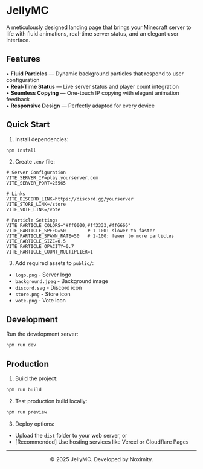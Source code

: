 # JellyMC

A meticulously designed landing page that brings your Minecraft server to life with fluid animations, real-time server status, and an elegant user interface.

## Features

• **Fluid Particles** — Dynamic background particles that respond to user configuration  
• **Real-Time Status** — Live server status and player count integration  
• **Seamless Copying** — One-touch IP copying with elegant animation feedback  
• **Responsive Design** — Perfectly adapted for every device  

## Quick Start

1. Install dependencies:
```bash
npm install
```

2. Create `.env` file:
```env
# Server Configuration
VITE_SERVER_IP=play.yourserver.com
VITE_SERVER_PORT=25565

# Links
VITE_DISCORD_LINK=https://discord.gg/yourserver
VITE_STORE_LINK=/store
VITE_VOTE_LINK=/vote

# Particle Settings
VITE_PARTICLE_COLORS="#ff0000,#ff3333,#ff6666"
VITE_PARTICLE_SPEED=50        # 1-100: slower to faster
VITE_PARTICLE_SPAWN_RATE=50   # 1-100: fewer to more particles
VITE_PARTICLE_SIZE=0.5
VITE_PARTICLE_OPACITY=0.7
VITE_PARTICLE_COUNT_MULTIPLIER=1
```

3. Add required assets to `public/`:
- `logo.png` - Server logo
- `background.jpeg` - Background image
- `discord.svg` - Discord icon
- `store.png` - Store icon
- `vote.png` - Vote icon

## Development

Run the development server:
```bash
npm run dev
```

## Production

1. Build the project:
```bash
npm run build
```

2. Test production build locally:
```bash
npm run preview
```

3. Deploy options:
- Upload the `dist` folder to your web server, or
- [Recommended] Use hosting services like Vercel or Cloudflare Pages

---

<p align="center">
  © 2025 JellyMC. Developed by Noximity.
</p>
